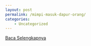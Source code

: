 ```yaml
---
layout: post
permalink: /mimpi-masuk-dapur-orang/
categories:
    - Uncategorized
---
```


[Baca Selengkapnya](/08)